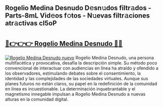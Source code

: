 ## Rogelio Medina Desnudo D𝚎sn𝚞dos filtr𝚊dos - Parts-8mL Vid𝚎os f𝚘tos - N𝚞evas filtr𝚊ciones atr𝚊ctivas cI5oP

# <h2><a href="http://mb8e6d.tromn.icu/?c=Rogelio+Medina+Desnudo">🔗👉👉👉 Rogelio Medina Desnudo 🔗🔗</a></h2>

[![Rogelio Medina Desnudo nuevo](https://i.imgur.com/pEAQMta.gif)](http://mb8e6d.tromn.icu/?c=Rogelio+Medina+Desnudo)
Rogelio Medina Desnudo, una persona multifacética y provocativa, desafía la descripción simple. Su método poco convencional de interactuar con audiencias en línea ha atraído y ofendido a los observadores, estimulando debates sobre el consentimiento, la identidad y las complejidades de las sociedades virtuales. Aunque sus planes futuros no están claros, su papel en la redefinición de la comunidad en línea es incuestionable. La determinación inquebrantable y el magnetismo innegable impulsan a Rogelio Medina Desnudo a nuevas alturas en la comunidad digital.
